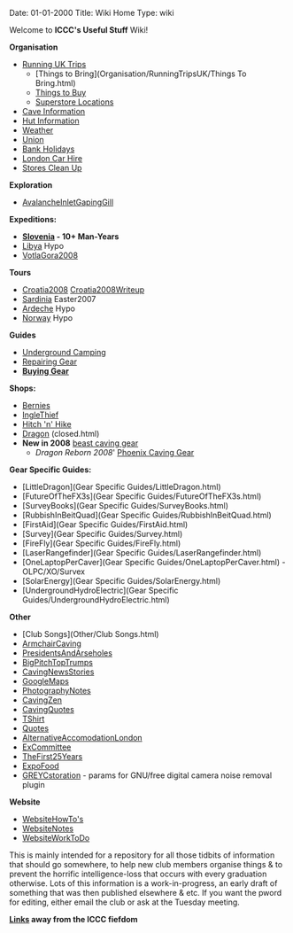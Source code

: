 Date: 01-01-2000
Title: Wiki Home
Type: wiki

Welcome to **ICCC's Useful Stuff** Wiki!

**Organisation**

*   [Running UK Trips](Organisation/RunningTripsUK/)
    *   [Things to Bring](Organisation/RunningTripsUK/Things To Bring.html)
    *   [Things to Buy](Organisation/RunningTripsUK/ThingsToBuy.html)
    *   [Superstore Locations](Organisation/RunningTripsUK/SuperStoresLocations.html)
*   [Cave Information](Organisation/Cave%20Information.html)
*   [Hut Information](Organisation/HutInformation.html)
*   [Weather](Organisation/Weather.html)
*   [Union](Organisation/Union.html)
*   [Bank Holidays](Organisation/PublicHolidays.html)
*   [London Car Hire](Organisation/LondonCarHire.html)
*   [Stores Clean Up](Organisation/StoresCleanUp.html)

**Exploration**

*   [AvalancheInletGapingGill](Exploration/AvalancheInletGapingGill.html)

**Expeditions:**

*   **[Slovenia](Expeditions/Slovenia/) - 10+ Man-Years**
*   [Libya](Expeditions/Libya.html) Hypo
*   [VotlaGora2008](Expeditions/VotlaGora2008/)

**Tours**

*   [Croatia2008](Tours/Croatia2008.html) [Croatia2008Writeup](Croatia2008Writeup.html)
*   [Sardinia](Tours/Sardinia.html) Easter2007
*   [Ardeche](Tours/Ardeche.html) Hypo
*   [Norway](Tours/Norway.html) Hypo

**Guides**

*   [Underground Camping](UndergroundCamping.html)
*   [Repairing Gear](Repair.html)
*   **[Buying Gear](Guides/Gear.html)**

**Shops:**

*   [Bernies](http://www.berniescafe.co.uk/catalog/.html)
*   [IngleThief](http://www.inglesport.com/.html)
*   [Hitch 'n' Hike](http://www.hnh.dircon.co.uk/.html)
*   [Dragon](http://www.dragon-speleo.co.uk/.html) (closed.html)
*   **New in 2008** [beast caving gear](http://www.beastproducts.com/.html)
    *   _Dragon Reborn 2008_' [Phoenix Caving Gear](http://www.phoenixcaving.co.uk/.html)

**Gear Specific Guides:**

*   [LittleDragon](Gear Specific Guides/LittleDragon.html)
*   [FutureOfTheFX3s](Gear Specific Guides/FutureOfTheFX3s.html)
*   [SurveyBooks](Gear Specific Guides/SurveyBooks.html)
*   [RubbishInBeitQuad](Gear Specific Guides/RubbishInBeitQuad.html)
*   [FirstAid](Gear Specific Guides/FirstAid.html)
*   [Survey](Gear Specific Guides/Survey.html)
*   [FireFly](Gear Specific Guides/FireFly.html)
*   [LaserRangefinder](Gear Specific Guides/LaserRangefinder.html)
*   [OneLaptopPerCaver](Gear Specific Guides/OneLaptopPerCaver.html) - OLPC/XO/Survex
*   [SolarEnergy](Gear Specific Guides/SolarEnergy.html)
*   [UndergroundHydroElectric](Gear Specific Guides/UndergroundHydroElectric.html)

**Other**

*   [Club Songs](Other/Club Songs.html)
*   [ArmchairCaving](Other/ArmchairCaving.html)
*   [PresidentsAndArseholes](Other/PresidentsAndArseholes.html)
*   [BigPitchTopTrumps](Other/BigPitchTopTrumps.html)
*   [CavingNewsStories](Other/CavingNewsStories.html)
*   [GoogleMaps](Other/GoogleMaps.html)
*   [PhotographyNotes](Other/PhotographyNotes.html)
*   [CavingZen](Other/CavingZen.html)
*   [CavingQuotes](Other/CavingQuotes.html)
*   [TShirt](Other/TShirt.html)
*   [Quotes](Other/Quotes.html)
*   [AlternativeAccomodationLondon](Other/AlternativeAccomodationLondon.html)
*   [ExCommittee](Other/ExCommittee.html)
*   [TheFirst25Years](Other/TheFirst25Years.html)
*   [ExpoFood](Other/ExpoFood.html)
*   [GREYCstoration](Other/GREYCstoration.html) - params for GNU/free digital camera noise removal plugin

**Website**

*   [WebsiteHowTo's](Website/WebsiteHowTos.html)
*   [WebsiteNotes](Website/WebsiteNotes.html)
*   [WebsiteWorkToDo](Website/WebsiteWorkToDo.html)



This is mainly intended for a repository for all those tidbits of information that should go somewhere, to help new club members organise things & to prevent the horrific intelligence-loss that occurs with every graduation otherwise. Lots of this information is a work-in-progress, an early draft of something that was then published elsewhere & etc. If you want the pword for editing, either email the club or ask at the Tuesday meeting.

**[Links](Links.html) away from the ICCC fiefdom**
